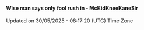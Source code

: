 #### Wise man says only fool rush in - McKidKneeKaneSir
Updated on 30/05/2025 - 08:17:20 (UTC) Time Zone
